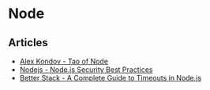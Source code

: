 # Node

## Articles

- [Alex Kondov - Tao of Node](https://alexkondov.com/tao-of-node/)
- [Nodejs - Node.js Security Best Practices](https://nodejs.org/en/docs/guides/security/)
- [Better Stack - A Complete Guide to Timeouts in Node.js](https://betterstack.com/community/guides/scaling-nodejs/nodejs-timeouts/)

&nbsp;
